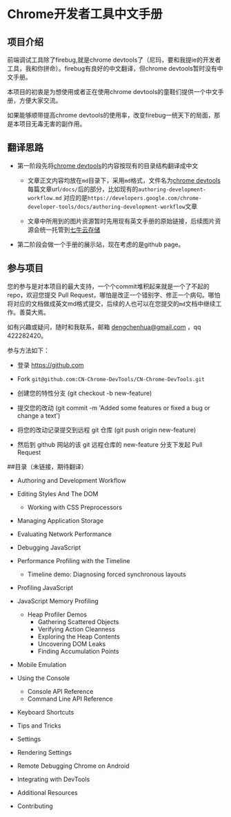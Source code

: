 Chrome开发者工具中文手册
===============


## 项目介绍

前端调试工具除了firebug,就是chrome devtools了（尼玛，要和我提ie的开发者工具，我和你拼命）。firebug有良好的中文翻译，但chrome devtools暂时没有中文手册。

本项目的初衷是为想使用或者正在使用chrome devtools的童鞋们提供一个中文手册，方便大家交流。

如果能够顺带提高chrome devtools的使用率，改变firebug一统天下的局面，那是本项目无毒无害的副作用。

## 翻译思路

* 第一阶段先将[chrome devtools](https://developers.google.com/chrome-developer-tools/)的内容按现有的目录结构翻译成中文
 
	* 文章正文内容均放在`md`目录下，采用`md`格式，文件名为[chrome devtools](https://developers.google.com/chrome-developer-tools/)每篇文章url`/docs/`后的部分，比如现有的`authoring-development-workflow.md` 对应的是`https://developers.google.com/chrome-developer-tools/docs/authoring-development-workflow`文章
 
	* 文章中所用到的图片资源暂时先用现有英文手册的原始链接，后续图片资源会统一托管到[七牛云存储](http://www.qiniu.com/)
	
 
* 第二阶段会做一个手册的展示站，现在考虑的是github page。


## 参与项目

您的参与是对本项目的最大支持，一个个commit堆积起来就是一个了不起的repo，欢迎您提交 Pull Request，哪怕是改正一个错别字、修正一个病句。哪怕将对应的文档做成英文md格式提交，后续的人也可以在您提交的`md`文档中继续工作。善莫大焉。

如有兴趣或疑问，随时和我联系，邮箱 dengchenhua@gmail.com ，qq 422282420。

参与方法如下：

* 登录 https://github.com
 
* Fork `git@github.com:CN-Chrome-DevTools/CN-Chrome-DevTools.git`
 
* 创建您的特性分支 (git checkout -b new-feature)
 
* 提交您的改动 (git commit -m 'Added some features or fixed a bug or change a text')
 
* 将您的改动记录提交到远程 git 仓库 (git push origin new-feature)

* 然后到 github 网站的该 git 远程仓库的 new-feature 分支下发起 Pull Request


##目录（未链接，期待翻译）


* Authoring and Development Workflow

* Editing Styles And The DOM
	* Working with CSS Preprocessors

* Managing Application Storage

* Evaluating Network Performance
 
* Debugging JavaScript

* Performance Profiling with the Timeline

	* Timeline demo: Diagnosing forced synchronous layouts

* Profiling JavaScript

* JavaScript Memory Profiling
	* Heap Profiler Demos
		* Gathering Scattered Objects
		* Verifying Action Cleanness
		* Exploring the Heap Contents
		* Uncovering DOM Leaks
		* Finding Accumulation Points

* Mobile Emulation

* Using the Console
	* Console API Reference 
	* Command Line API Reference
* Keyboard Shortcuts

* Tips and Tricks

* Settings

* Rendering Settings

* Remote Debugging Chrome on Android

* Integrating with DevTools

* Additional Resources

* Contributing
